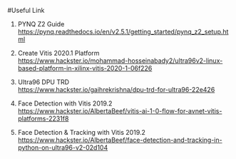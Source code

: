 #Useful Link  

1. PYNQ Z2 Guide  
https://pynq.readthedocs.io/en/v2.5.1/getting_started/pynq_z2_setup.html  

2. Create Vitis 2020.1 Platform  
https://www.hackster.io/mohammad-hosseinabady2/ultra96v2-linux-based-platform-in-xilinx-vitis-2020-1-06f226  

3. Ultra96 DPU TRD  
https://www.hackster.io/gaihrekrishna/dpu-trd-for-ultra96-22e426  

4. Face Detection with Vitis 2019.2  
https://www.hackster.io/AlbertaBeef/vitis-ai-1-0-flow-for-avnet-vitis-platforms-2231f8  

5. Face Detection & Tracking with Vitis 2019.2  
https://www.hackster.io/AlbertaBeef/face-detection-and-tracking-in-python-on-ultra96-v2-02d104  
